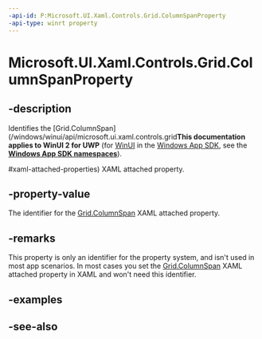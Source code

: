 ```yaml
---
-api-id: P:Microsoft.UI.Xaml.Controls.Grid.ColumnSpanProperty
-api-type: winrt property
---
```


<!-- Property syntax
public Windows.UI.Xaml.DependencyProperty ColumnSpanProperty { get; }
-->

# Microsoft.UI.Xaml.Controls.Grid.ColumnSpanProperty

## -description
Identifies the [Grid.ColumnSpan](/windows/winui/api/microsoft.ui.xaml.controls.grid**This documentation applies to WinUI 2 for UWP** (for [WinUI](/windows/apps/winui/winui3/) in the [Windows App SDK](/windows/apps/windows-app-sdk/), see the **[Windows App SDK namespaces](/windows/windows-app-sdk/api/winrt/)**).

#xaml-attached-properties) XAML attached property.

## -property-value
The identifier for the [Grid.ColumnSpan](/windows/winui/api/microsoft.ui.xaml.controls.grid#xaml-attached-properties) XAML attached property.

## -remarks
This property is only an identifier for the property system, and isn't used in most app scenarios. In most cases you set the [Grid.ColumnSpan](/windows/winui/api/microsoft.ui.xaml.controls.grid#xaml-attached-properties) XAML attached property in XAML and won't need this identifier.

## -examples

## -see-also
